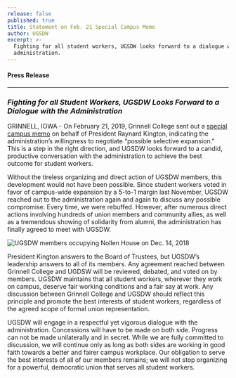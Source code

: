 ```yaml
---
release: false
published: true
title: Statement on Feb. 21 Special Campus Memo
author: UGSDW
excerpt: >-
  Fighting for all student workers, UGSDW looks forward to a dialogue with the
  administration.
---
```

#### Press Release

***

### *Fighting for all Student Workers, UGSDW Looks Forward to a Dialogue with the Administration*


GRINNELL, IOWA - On February 21, 2019, Grinnell College sent out a [special campus memo](https://www.grinnell.edu/news/special-campus-memo-moving-forward) on behalf of President Raynard Kington, indicating the administration’s willingness to negotiate “possible selective expansion.” This is a step in the right direction, and UGSDW looks forward to a candid, productive conversation with the administration to achieve the best outcome for student workers. 

Without the tireless organizing and direct action of UGSDW members, this development would not have been possible. Since student workers voted in favor of campus-wide expansion by a 5-to-1 margin last November, UGSDW reached out to the administration again and again to discuss any possible compromise. Every time, we were rebuffed. However, after numerous direct actions involving hundreds of union members and community allies, as well as a tremendous showing of solidarity from alumni, the administration has finally agreed to meet with UGSDW. 

![UGSDW members occupying Nollen House on Dec. 14, 2018]({{site.baseurl}}/assets/news/20181214.UnionDirectAction.004.jpg)

President Kington answers to the Board of Trustees, but UGSDW’s leadership answers to all of its members. Any agreement reached between Grinnell College and UGDSW will be reviewed, debated, and voted on by members. UGSDW maintains that all student workers, wherever they work on campus, deserve fair working conditions and a fair say at work. Any discussion between Grinnell College and UGSDW should reflect this principle and promote the best interests of student workers, regardless of the agreed scope of formal union representation. 

UGSDW will engage in a respectful yet vigorous dialogue with the administration. Concessions will have to be made on both side. Progress can not be made unilaterally and in secret.  While we are fully committed to discussion, we will continue only as long as both sides are working in good faith towards a better and fairer campus workplace. Our obligation to serve the best interests of all of our members remains; we will not stop organizing for a powerful, democratic union that serves all student workers.
